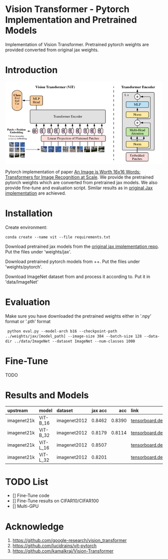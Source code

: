 # Vision Transformer - Pytorch Implementation and Pretrained Models
Implementation of Vision Transformer. Pretrained pytorch weights are provided converted from original jax weights. 


# Introduction

![Figure 1 from paper](examples/figure1.png)

Pytorch implementation of paper [An Image is Worth 16x16 Words: Transformers for Image Recognition at Scale](https://arxiv.org/abs/2010.11929). 
We provide the pretrained pytorch weights which are converted from pretrained jax models.
We also provide fine-tune and evaluation script. 
Similar results as in [original Jax implementation](https://github.com/google-research/vision_transformer) are achieved.


# Installation

Create environment:
```
conda create --name vit --file requirements.txt
```

Download pretrained jax models from the [original jax implementation repo](https://github.com/google-research/vision_transformer). 
Put the files under 'weights/jax'.

Download pretrained pytorch models from ++. Put the files under 'weights/pytorch'.

Download ImageNet dataset from and process it according to. Put it in 'data/ImageNet'

# Evaluation

Make sure you have downloaded the pretrained weights either in '.npy' format or '.pth' format
```
 python eval.py --model-arch b16 --checkpoint-path ../weights/jax/[model_path] --image-size 384 --batch-size 128 --data-dir ../data/ImageNet --dataset ImageNet --num-classes 1000
```


# Fine-Tune
TODO

# Results and Models

| upstream    | model    | dataset      |   jax acc  |   acc   | link                                                                                                                                                   |
|:------------|:---------|:-------------|-----------:|--------:|:-------------------------------------------------------------------------------------------------------------------------------------------------------|
| imagenet21k | ViT-B_16 | imagenet2012 |     0.8462 | 0.8390  | [tensorboard.dev](https://tensorboard.dev/experiment/CVAxQLz1Rwycg9WgqNG80Q/#scalars&_smoothingWeight=0&regexInput=imagenet21k/ViT-B_16/imagenet2012/) |
| imagenet21k | ViT-B_32 | imagenet2012 |     0.8179 | 0.8114  | [tensorboard.dev](https://tensorboard.dev/experiment/CVAxQLz1Rwycg9WgqNG80Q/#scalars&_smoothingWeight=0&regexInput=imagenet21k/ViT-B_32/imagenet2012/) |
| imagenet21k | ViT-L_16 | imagenet2012 |     0.8507 |         | [tensorboard.dev](https://tensorboard.dev/experiment/CVAxQLz1Rwycg9WgqNG80Q/#scalars&_smoothingWeight=0&regexInput=imagenet21k/ViT-L_16/imagenet2012/) |
| imagenet21k | ViT-L_32 | imagenet2012 |     0.8201 |         | [tensorboard.dev](https://tensorboard.dev/experiment/CVAxQLz1Rwycg9WgqNG80Q/#scalars&_smoothingWeight=0&regexInput=imagenet21k/ViT-L_32/imagenet2012/) |


# TODO List
- [] Fine-Tune code 
- [] Fine-Tune results on CIFAR10/CIFAR100
- [] Multi-GPU

# Acknowledge
1. https://github.com/google-research/vision_transformer
2. https://github.com/lucidrains/vit-pytorch
3. https://github.com/kamalkraj/Vision-Transformer
